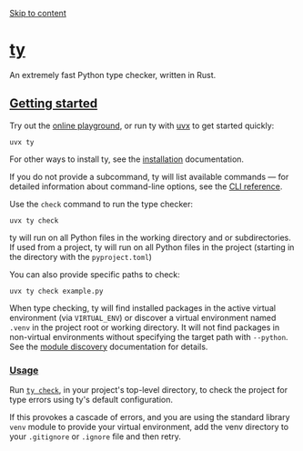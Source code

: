 [Skip to content](https://docs.astral.sh/ty/#ty)

# [ty](https://docs.astral.sh/ty/\#ty)

An extremely fast Python type checker, written in Rust.

## [Getting started](https://docs.astral.sh/ty/\#getting-started)

Try out the [online playground](https://play.ty.dev/), or run ty with
[uvx](https://docs.astral.sh/uv/guides/tools/#running-tools) to get started quickly:

```
uvx ty

```

For other ways to install ty, see the [installation](https://docs.astral.sh/ty/installation/) documentation.

If you do not provide a subcommand, ty will list available commands — for detailed information about
command-line options, see the [CLI reference](https://docs.astral.sh/ty/reference/cli/).

Use the `check` command to run the type checker:

```
uvx ty check

```

ty will run on all Python files in the working directory and or subdirectories. If used from a
project, ty will run on all Python files in the project (starting in the directory with the
`pyproject.toml`)

You can also provide specific paths to check:

```
uvx ty check example.py

```

When type checking, ty will find installed packages in the active virtual environment (via
`VIRTUAL_ENV`) or discover a virtual environment named `.venv` in the project root or working
directory. It will not find packages in non-virtual environments without specifying the target path
with `--python`. See the [module discovery](https://docs.astral.sh/ty/modules/) documentation for
details.

### [Usage](https://docs.astral.sh/ty/\#usage)

Run [`ty check`](https://docs.astral.sh/ty/reference/cli/#ty-check), in your project's top-level directory,
to check the project for type errors using ty's default configuration.

If this provokes a cascade of errors, and you are using the standard library `venv` module
to provide your virtual environment, add the venv directory to your `.gitignore`
or `.ignore` file and then retry.
